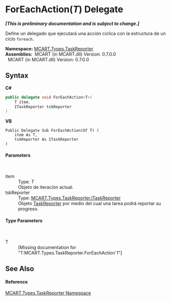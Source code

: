 # ForEachAction(*T*) Delegate
 _**\[This is preliminary documentation and is subject to change.\]**_

Define un delegado que ejecutará una acción cíclica con la estructura de un ciclo `foreach`.

**Namespace:**&nbsp;<a href="256f3901-18cb-eeca-835c-7de778822db3">MCART.Types.TaskReporter</a><br />**Assemblies:**&nbsp;&nbsp;MCART (in MCART.dll) Version: 0.7.0.0<br />&nbsp;&nbsp;MCART (in MCART.dll) Version: 0.7.0.0<br />

## Syntax

**C#**<br />
``` C#
public delegate void ForEachAction<T>(
	T item,
	ITaskReporter tskReporter
)

```

**VB**<br />
``` VB
Public Delegate Sub ForEachAction(Of T) ( 
	item As T,
	tskReporter As ITaskReporter
)
```


#### Parameters
&nbsp;<dl><dt>item</dt><dd>Type: *T*<br />Objeto de iteración actual.</dd><dt>tskReporter</dt><dd>Type: <a href="33635590-5f82-4893-14af-1a5de20591b5">MCART.Types.TaskReporter.ITaskReporter</a><br />Objeto <a href="fe1298ce-fcb6-fe04-51dd-afbf902d46d9">TaskReporter</a> por medio del cual una tarea podrá reportar su progreso.</dd></dl>

#### Type Parameters
&nbsp;<dl><dt>T</dt><dd>\[Missing <typeparam name="T"/> documentation for "T:MCART.Types.TaskReporter.ForEachAction`1"\]</dd></dl>

## See Also


#### Reference
<a href="256f3901-18cb-eeca-835c-7de778822db3">MCART.Types.TaskReporter Namespace</a><br />